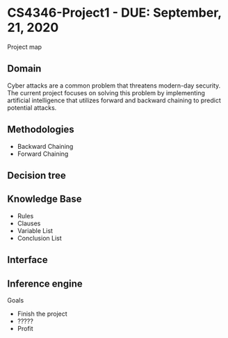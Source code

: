 # CS4346-Project1 - DUE: September, 21, 2020
Project map
## Domain
   Cyber attacks are a common problem that threatens modern-day security.
   The current project focuses on solving this problem by implementing artificial intelligence that utilizes forward and backward chaining to predict potential attacks.
## Methodologies
   - Backward Chaining
   - Forward Chaining

## Decision tree

## Knowledge Base
  * Rules
  * Clauses
  * Variable List
  * Conclusion List

## Interface

## Inference engine

Goals
  - Finish the project
  - ?????
  - Profit

